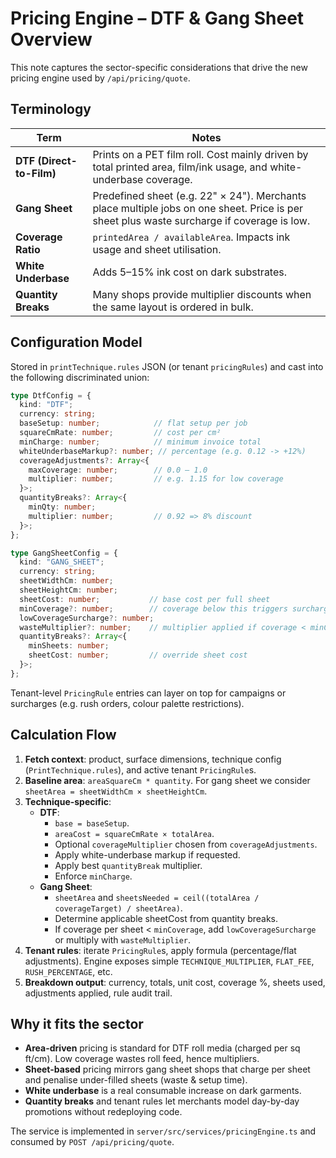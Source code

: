 # Pricing Engine – DTF & Gang Sheet Overview

This note captures the sector-specific considerations that drive the new pricing engine used by `/api/pricing/quote`.

## Terminology

| Term | Notes |
| ---- | ----- |
| **DTF (Direct-to-Film)** | Prints on a PET film roll. Cost mainly driven by total printed area, film/ink usage, and white-underbase coverage. |
| **Gang Sheet** | Predefined sheet (e.g. 22" × 24"). Merchants place multiple jobs on one sheet. Price is per sheet plus waste surcharge if coverage is low. |
| **Coverage Ratio** | `printedArea / availableArea`. Impacts ink usage and sheet utilisation. |
| **White Underbase** | Adds 5–15% ink cost on dark substrates. |
| **Quantity Breaks** | Many shops provide multiplier discounts when the same layout is ordered in bulk. |

## Configuration Model

Stored in `printTechnique.rules` JSON (or tenant `pricingRules`) and cast into the following discriminated union:

```ts
type DtfConfig = {
  kind: "DTF";
  currency: string;
  baseSetup: number;            // flat setup per job
  squareCmRate: number;         // cost per cm²
  minCharge: number;            // minimum invoice total
  whiteUnderbaseMarkup?: number; // percentage (e.g. 0.12 -> +12%)
  coverageAdjustments?: Array<{
    maxCoverage: number;        // 0.0 – 1.0
    multiplier: number;         // e.g. 1.15 for low coverage
  }>;
  quantityBreaks?: Array<{
    minQty: number;
    multiplier: number;         // 0.92 => 8% discount
  }>;
};

type GangSheetConfig = {
  kind: "GANG_SHEET";
  currency: string;
  sheetWidthCm: number;
  sheetHeightCm: number;
  sheetCost: number;           // base cost per full sheet
  minCoverage?: number;        // coverage below this triggers surcharge
  lowCoverageSurcharge?: number;
  wasteMultiplier?: number;    // multiplier applied if coverage < minCoverage
  quantityBreaks?: Array<{
    minSheets: number;
    sheetCost: number;         // override sheet cost
  }>;
};
```

Tenant-level `PricingRule` entries can layer on top for campaigns or surcharges (e.g. rush orders, colour palette restrictions).

## Calculation Flow

1. **Fetch context**: product, surface dimensions, technique config (`PrintTechnique.rules`), and active tenant `PricingRule`s.
2. **Baseline area**: `areaSquareCm * quantity`. For gang sheet we consider `sheetArea = sheetWidthCm × sheetHeightCm`.
3. **Technique-specific**:
   - **DTF**:
     - `base = baseSetup`.
     - `areaCost = squareCmRate × totalArea`.
     - Optional `coverageMultiplier` chosen from `coverageAdjustments`.
     - Apply white-underbase markup if requested.
     - Apply best `quantityBreak` multiplier.
     - Enforce `minCharge`.
   - **Gang Sheet**:
     - `sheetArea` and `sheetsNeeded = ceil((totalArea / coverageTarget) / sheetArea)`.
     - Determine applicable sheetCost from quantity breaks.
     - If coverage per sheet < `minCoverage`, add `lowCoverageSurcharge` or multiply with `wasteMultiplier`.
4. **Tenant rules**: iterate `PricingRule`s, apply formula (percentage/flat adjustments). Engine exposes simple `TECHNIQUE_MULTIPLIER`, `FLAT_FEE`, `RUSH_PERCENTAGE`, etc.
5. **Breakdown output**: currency, totals, unit cost, coverage %, sheets used, adjustments applied, rule audit trail.

## Why it fits the sector

- **Area-driven** pricing is standard for DTF roll media (charged per sq ft/cm). Low coverage wastes roll feed, hence multipliers.
- **Sheet-based** pricing mirrors gang sheet shops that charge per sheet and penalise under-filled sheets (waste & setup time).
- **White underbase** is a real consumable increase on dark garments.
- **Quantity breaks** and tenant rules let merchants model day-by-day promotions without redeploying code.

The service is implemented in `server/src/services/pricingEngine.ts` and consumed by `POST /api/pricing/quote`.
